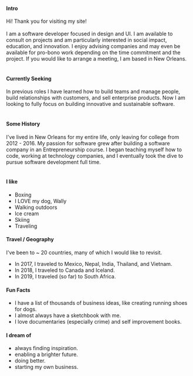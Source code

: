 
#### Intro
Hi! Thank you for visiting my site!
<br>
<br>
I am a software developer focused in design and UI. I am available to consult on projects and am particularly interested in social impact, education, and innovation. I enjoy advising companies and may even be available for pro-bono work depending on the time commitment and the project. If you would like to arrange a meeting, I am based in New Orleans.
<br><br>
#### Currently Seeking
In previous roles I have learned how to build teams and manage people, build relationships with customers, and sell enterprise products. Now I am looking to fully focus on building innovative and sustainable software.
<br><br>
#### Some History
I've lived in New Orleans for my entire life, only leaving for college from 2012 - 2016. My passion for software grew after building a software company in an Entrepreneurship course. I began teaching myself how to code, working at technology companies, and I eventually took the dive to pursue software development full time.
<br><br>
#### I like
- Boxing
- I LOVE my dog, Wally
- Walking outdoors
- Ice cream
- Skiing
- Traveling

#### Travel / Geography
I've been to ~ 20 countries, many of which I would like to revisit.

- In 2017, I traveled to Mexico, Nepal, India, Thailand, and Vietnam.
- In 2018, I traveled to Canada and Iceland.
- In 2019, I traveled (so far) to South Africa.

#### Fun Facts
- I have a list of thousands of business ideas, like creating running shoes for dogs.
- I almost always have a sketchbook with me.
- I love documentaries (especially crime) and self improvement books.

#### I dream of
- always finding inspiration.
- enabling a brighter future.
- doing better.
- starting my own business.
